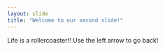 ```yaml
---
layout: slide
title: "Welcome to our second slide!"
---
```

Life is a rollercoaster!!
Use the left arrow to go back!
